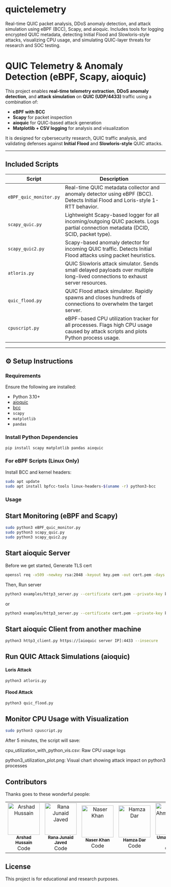 # quictelemetry
Real-time QUIC packet analysis, DDoS anomaly detection, and attack simulation using eBPF (BCC), Scapy, and aioquic. Includes tools for logging encrypted QUIC metadata, detecting Initial Flood and Slowloris-style attacks, visualizing CPU usage, and simulating QUIC-layer threats for research and SOC testing.
# QUIC Telemetry & Anomaly Detection (eBPF, Scapy, aioquic)

This project enables **real-time telemetry extraction**, **DDoS anomaly detection**, and **attack simulation** on **QUIC (UDP/4433)** traffic using a combination of:

- **eBPF with BCC**  
- **Scapy** for packet inspection  
- **aioquic** for QUIC-based attack generation  
- **Matplotlib + CSV logging** for analysis and visualization  

It is designed for cybersecurity research, QUIC traffic analysis, and validating defenses against **Initial Flood** and **Slowloris-style** QUIC attacks.

---

## Included Scripts

| Script | Description |
|--------|-------------|
| `eBPF_quic_monitor.py` | Real-time QUIC metadata collector and anomaly detector using eBPF (BCC). Detects Initial Flood and Loris-style 1-RTT behavior. |
| `scapy_quic.py` | Lightweight Scapy-based logger for all incoming/outgoing QUIC packets. Logs partial connection metadata (DCID, SCID, packet type). |
| `scapy_quic2.py` | Scapy-based anomaly detector for incoming QUIC traffic. Detects Initial Flood attacks using packet heuristics. |
| `atloris.py` | QUIC Slowloris attack simulator. Sends small delayed payloads over multiple long-lived connections to exhaust server resources. |
| `quic_flood.py` | QUIC Flood attack simulator. Rapidly spawns and closes hundreds of connections to overwhelm the target server. |
| `cpuscript.py` | eBPF-based CPU utilization tracker for all processes. Flags high CPU usage caused by attack scripts and plots Python process usage. |

---

## ⚙️ Setup Instructions

### Requirements

Ensure the following are installed:

- Python 3.10+
- [aioquic](https://github.com/aiortc/aioquic)
- [bcc](https://github.com/iovisor/bcc)
- `scapy`
- `matplotlib`
- `pandas`

### Install Python Dependencies

```bash
pip install scapy matplotlib pandas aioquic
```
###  For eBPF Scripts (Linux Only)
Install BCC and kernel headers:

```bash
sudo apt update
sudo apt install bpfcc-tools linux-headers-$(uname -r) python3-bcc
```

### Usage

## Start Monitoring (eBPF and  Scapy)
``` bash
sudo python3 eBPF_quic_monitor.py
sudo python3 scapy_quic.py
sudo python3 scapy_quic2.py
```

## Start aioquic Server
Before we get started, Generate TLS cert
```bash
openssl req -x509 -newkey rsa:2048 -keyout key.pem -out cert.pem -days 365 -nodes -subj "/CN=localhost"
```
Then, Run server
```bash
python3 examples/http3_server.py --certificate cert.pem --private-key key.pem
```
or
```bash
python3 examples/http3_server.py --certificate cert.pem --private-key key.pem -l all_log/secret.log -q all_log
```

## Start aioquic Client from another machine
```bash
python3 http3_client.py https://[aioquic server IP]:4433 --insecure
```
## Run QUIC Attack Simulations (aioquic)
#### Loris Attack
```bash
python3 atloris.py
```
#### Flood Attack
```bash
python3 quic_flood.py
```

## Monitor CPU Usage with Visualization
```bash
sudo python3 cpuscript.py
```

After 5 minutes, the script will save:

cpu_utilization_with_python_vis.csv: Raw CPU usage logs

python3_utilization_plot.png: Visual chart showing attack impact on python3 processes

## Contributors

Thanks goes to these wonderful people:

<table>
  <tr>
    <td align="center">
      <a href="https://github.com/ArshadHussain50">
        <img src="https://avatars.githubusercontent.com/u/74283627?v=4" width="100px;" alt="Arshad Hussain"/>
        <br /><sub><b>Arshad Hussain</b></sub>
      </a>
      <br />Code
    </td>
    <td align="center">
      <a href="https://github.com/Junaid-JavedUts">
        <img src="https://avatars.githubusercontent.com/u/212652385?v=4" width="100px;" alt="Rana Junaid Javed"/>
        <br /><sub><b>Rana Junaid Javed</b></sub>
      </a>
      <br />Code
    </td>
    <td align="center">
      <a href="https://github.com/naserkhan35">
        <img src="https://avatars.githubusercontent.com/u/77690716?v=4" width="100px;" alt="Naser Khan"/>
        <br /><sub><b>Naser Khan</b></sub>
      </a>
      <br />Code
    </td>
    <td align="center">
      <a href="https://github.com/propakistani">
        <img src="https://avatars.githubusercontent.com/u/39987860?v=4" width="100px;" alt="Hamza Dar"/>
        <br /><sub><b>Hamza Dar</b></sub>
      </a>
      <br />Code
    </td>
    <td align="center">
      <a href="https://github.com/syedumaid">
        <img src="https://avatars.githubusercontent.com/u/78684890?v=4" width="100px;" alt="Umaid Ahmed Syed"/>
        <br /><sub><b>Umaid Ahmed Syed</b></sub>
      </a>
      <br />Code
    </td>
  </tr>
</table>

## License

This project is for educational and research purposes.


